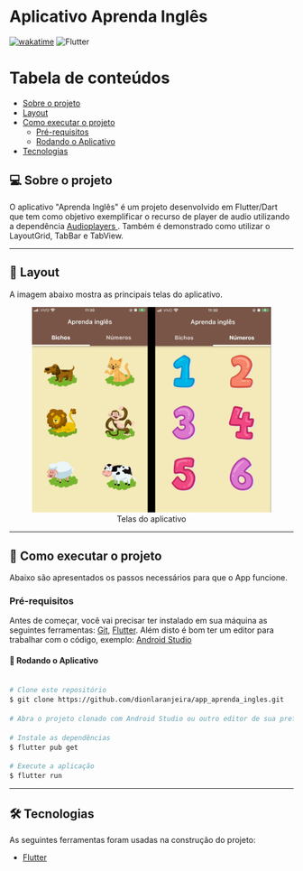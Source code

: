 # Aplicativo Aprenda Inglês

[![wakatime](https://wakatime.com/badge/user/16c43c19-b8cc-47b4-8504-d9db3204dc71/project/216d1df6-e269-40d0-bf75-f3c1aafb1871.svg)](https://wakatime.com/badge/user/16c43c19-b8cc-47b4-8504-d9db3204dc71/project/216d1df6-e269-40d0-bf75-f3c1aafb1871)
<img alt="Flutter" src="https://img.shields.io/badge/Flutter-%2302569B.svg?style=for-the-badge&logo=Flutter&logoColor=white" />

Tabela de conteúdos
=================
<!--ts-->
   * [Sobre o projeto](#-sobre-o-projeto)
   * [Layout](#-layout)
   * [Como executar o projeto](#-como-executar-o-projeto)
     * [Pré-requisitos](#pré-requisitos)
     * [Rodando o Aplicativo](#-rodando-o-aplicativo)
   * [Tecnologias](#-tecnologias)
<!--te-->


## 💻 Sobre o projeto

O aplicativo "Aprenda Inglês" é um projeto desenvolvido em Flutter/Dart que tem como objetivo exemplificar o recurso de player de audio utilizando a dependência  <span> <a href="https://pub.dev/packages/audioplayers"> Audioplayers </a> </span>. Também é demonstrado como utilizar o LayoutGrid, TabBar e TabView.


---

## 🎨 Layout
A imagem abaixo mostra as principais telas do aplicativo.

<figure align="center">
  <img src="https://github.com/dionlaranjeira/app_aprenda_ingles/blob/main/assets/imagens/telasapp.jpeg" alt="Layout do aplicativo">
  <figcaption>Telas do aplicativo</figcaption>
</figure>

---

## 🚀 Como executar o projeto
Abaixo são apresentados os passos necessários para que o App funcione.

### Pré-requisitos

Antes de começar, você vai precisar ter instalado em sua máquina as seguintes ferramentas:
[Git](https://git-scm.com), [Flutter](https://flutter.dev/docs/get-started/install).
Além disto é bom ter um editor para trabalhar com o código, exemplo: [Android Studio](https://developer.android.com/studio)

#### 🎲 Rodando o Aplicativo

```bash

# Clone este repositório
$ git clone https://github.com/dionlaranjeira/app_aprenda_ingles.git

# Abra o projeto clonado com Android Studio ou outro editor de sua preferência

# Instale as dependências
$ flutter pub get

# Execute a aplicação
$ flutter run


```

---

## 🛠 Tecnologias

As seguintes ferramentas foram usadas na construção do projeto:

- [Flutter](https://flutter.dev/)